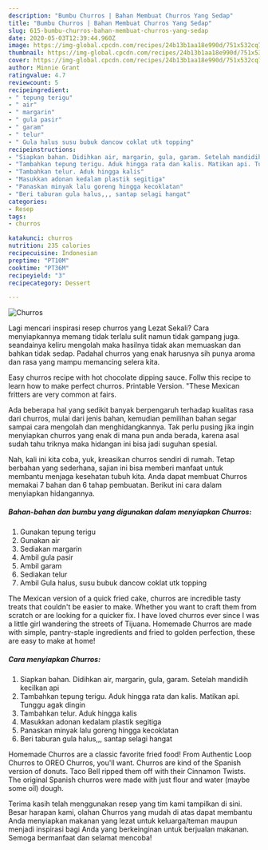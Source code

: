 ```yaml
---
description: "Bumbu Churros | Bahan Membuat Churros Yang Sedap"
title: "Bumbu Churros | Bahan Membuat Churros Yang Sedap"
slug: 615-bumbu-churros-bahan-membuat-churros-yang-sedap
date: 2020-05-03T12:39:44.960Z
image: https://img-global.cpcdn.com/recipes/24b13b1aa18e990d/751x532cq70/churros-foto-resep-utama.jpg
thumbnail: https://img-global.cpcdn.com/recipes/24b13b1aa18e990d/751x532cq70/churros-foto-resep-utama.jpg
cover: https://img-global.cpcdn.com/recipes/24b13b1aa18e990d/751x532cq70/churros-foto-resep-utama.jpg
author: Minnie Grant
ratingvalue: 4.7
reviewcount: 5
recipeingredient:
- " tepung terigu"
- " air"
- " margarin"
- " gula pasir"
- " garam"
- " telur"
- " Gula halus susu bubuk dancow coklat utk topping"
recipeinstructions:
- "Siapkan bahan. Didihkan air, margarin, gula, garam. Setelah mandidih kecilkan api"
- "Tambahkan tepung terigu. Aduk hingga rata dan kalis. Matikan api. Tunggu agak dingin"
- "Tambahkan telur. Aduk hingga kalis"
- "Masukkan adonan kedalam plastik segitiga"
- "Panaskan minyak lalu goreng hingga kecoklatan"
- "Beri taburan gula halus,,, santap selagi hangat"
categories:
- Resep
tags:
- churros

katakunci: churros 
nutrition: 235 calories
recipecuisine: Indonesian
preptime: "PT10M"
cooktime: "PT36M"
recipeyield: "3"
recipecategory: Dessert

---
```



![Churros](https://img-global.cpcdn.com/recipes/24b13b1aa18e990d/751x532cq70/churros-foto-resep-utama.jpg)

Lagi mencari inspirasi resep churros yang Lezat Sekali? Cara menyiapkannya memang tidak terlalu sulit namun tidak gampang juga. seandainya keliru mengolah maka hasilnya tidak akan memuaskan dan bahkan tidak sedap. Padahal churros yang enak harusnya sih punya aroma dan rasa yang mampu memancing selera kita.

Easy churros recipe with hot chocolate dipping sauce. Follw this recipe to learn how to make perfect churros. Printable Version. &#34;These Mexican fritters are very common at fairs.

Ada beberapa hal yang sedikit banyak berpengaruh terhadap kualitas rasa dari churros, mulai dari jenis bahan, kemudian pemilihan bahan segar sampai cara mengolah dan menghidangkannya. Tak perlu pusing jika ingin menyiapkan churros yang enak di mana pun anda berada, karena asal sudah tahu triknya maka hidangan ini bisa jadi suguhan spesial.


Nah, kali ini kita coba, yuk, kreasikan churros sendiri di rumah. Tetap berbahan yang sederhana, sajian ini bisa memberi manfaat untuk membantu menjaga kesehatan tubuh kita. Anda dapat membuat Churros memakai 7 bahan dan 6 tahap pembuatan. Berikut ini cara dalam menyiapkan hidangannya.

<!--inarticleads1-->

##### Bahan-bahan dan bumbu yang digunakan dalam menyiapkan Churros:

1. Gunakan  tepung terigu
1. Gunakan  air
1. Sediakan  margarin
1. Ambil  gula pasir
1. Ambil  garam
1. Sediakan  telur
1. Ambil  Gula halus, susu bubuk dancow coklat utk topping


The Mexican version of a quick fried cake, churros are incredible tasty treats that couldn&#39;t be easier to make. Whether you want to craft them from scratch or are looking for a quicker fix. I have loved churros ever since I was a little girl wandering the streets of Tijuana. Homemade Churros are made with simple, pantry-staple ingredients and fried to golden perfection, these are easy to make at home! 

<!--inarticleads2-->

##### Cara menyiapkan Churros:

1. Siapkan bahan. Didihkan air, margarin, gula, garam. Setelah mandidih kecilkan api
1. Tambahkan tepung terigu. Aduk hingga rata dan kalis. Matikan api. Tunggu agak dingin
1. Tambahkan telur. Aduk hingga kalis
1. Masukkan adonan kedalam plastik segitiga
1. Panaskan minyak lalu goreng hingga kecoklatan
1. Beri taburan gula halus,,, santap selagi hangat


Homemade Churros are a classic favorite fried food! From Authentic Loop Churros to OREO Churros, you&#39;ll want. Churros are kind of the Spanish version of donuts. Taco Bell ripped them off with their Cinnamon Twists. The original Spanish churros were made with just flour and water (maybe some oil) dough. 

Terima kasih telah menggunakan resep yang tim kami tampilkan di sini. Besar harapan kami, olahan Churros yang mudah di atas dapat membantu Anda menyiapkan makanan yang lezat untuk keluarga/teman maupun menjadi inspirasi bagi Anda yang berkeinginan untuk berjualan makanan. Semoga bermanfaat dan selamat mencoba!
